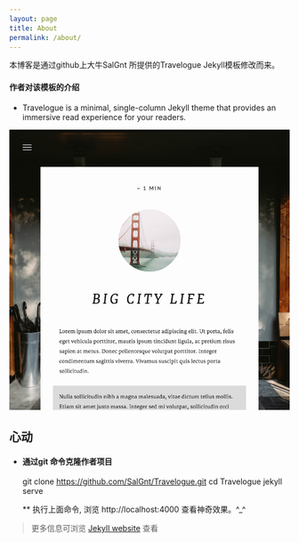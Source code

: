 ```yaml
---
layout: page
title: About
permalink: /about/
---
```


本博客是通过github上大牛SalGnt 所提供的Travelogue Jekyll模板修改而来。

#### 作者对该模板的介绍

- Travelogue is a minimal, single-column Jekyll theme that provides an immersive read experience for your readers.

![Post](/images/Post.png)

## 心动

- #### 通过git 命令克隆作者项目
    git clone https://github.com/SalGnt/Travelogue.git
    cd Travelogue
    jekyll serve
	
	** 执行上面命令, 浏览 http://localhost:4000 查看神奇效果。^_^

> 更多信息可浏览 [Jekyll website](http://jekyllrb.com/) 查看
